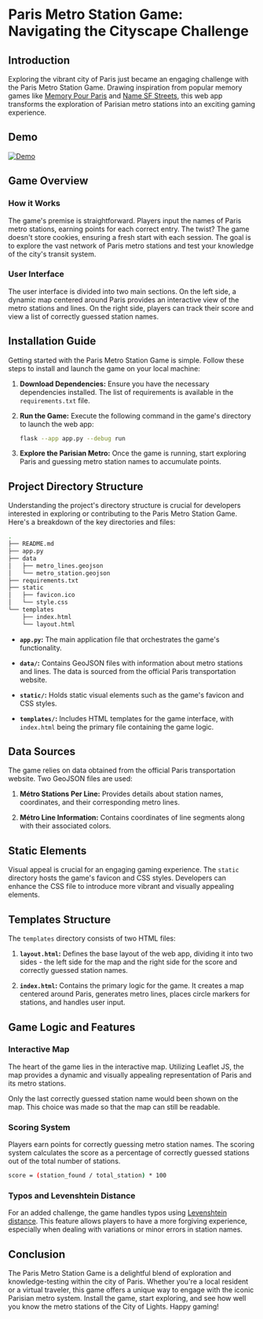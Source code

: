 # Paris Metro Station Game: Navigating the Cityscape Challenge

## Introduction

Exploring the vibrant city of Paris just became an engaging challenge with the Paris Metro Station Game. Drawing inspiration from popular memory games like [Memory Pour Paris](https://memory.pour.paris/) and [Name SF Streets](https://carvin.github.io/sf-street-names/), this web app transforms the exploration of Parisian metro stations into an exciting gaming experience.

## Demo
[![Demo](https://markdown-videos-api.jorgenkh.no/url?url=https%3A%2F%2Fyoutu.be%2FZF4eB_3864Q)](https://youtu.be/ZF4eB_3864Q)

## Game Overview

### How it Works

The game's premise is straightforward. Players input the names of Paris metro stations, earning points for each correct entry. The twist? The game doesn't store cookies, ensuring a fresh start with each session. The goal is to explore the vast network of Paris metro stations and test your knowledge of the city's transit system.

### User Interface

The user interface is divided into two main sections. On the left side, a dynamic map centered around Paris provides an interactive view of the metro stations and lines. On the right side, players can track their score and view a list of correctly guessed station names.

## Installation Guide

Getting started with the Paris Metro Station Game is simple. Follow these steps to install and launch the game on your local machine:

1. **Download Dependencies:** Ensure you have the necessary dependencies installed. The list of requirements is available in the `requirements.txt` file.

2. **Run the Game:** Execute the following command in the game's directory to launch the web app:
   ```bash
   flask --app app.py --debug run
   ```

3. **Explore the Parisian Metro:** Once the game is running, start exploring Paris and guessing metro station names to accumulate points.

## Project Directory Structure

Understanding the project's directory structure is crucial for developers interested in exploring or contributing to the Paris Metro Station Game. Here's a breakdown of the key directories and files:

```bash
.
├── README.md
├── app.py
├── data
│   ├── metro_lines.geojson
│   └── metro_station.geojson
├── requirements.txt
├── static
│   ├── favicon.ico
│   └── style.css
└── templates
    ├── index.html
    └── layout.html
```

- **`app.py`:** The main application file that orchestrates the game's functionality.

- **`data/`:** Contains GeoJSON files with information about metro stations and lines. The data is sourced from the official Paris transportation website.

- **`static/`:** Holds static visual elements such as the game's favicon and CSS styles.

- **`templates/`:** Includes HTML templates for the game interface, with `index.html` being the primary file containing the game logic.

## Data Sources

The game relies on data obtained from the official Paris transportation website. Two GeoJSON files are used:

1. **Métro Stations Per Line:** Provides details about station names, coordinates, and their corresponding metro lines.

2. **Métro Line Information:** Contains coordinates of line segments along with their associated colors.

## Static Elements

Visual appeal is crucial for an engaging gaming experience. The `static` directory hosts the game's favicon and CSS styles. Developers can enhance the CSS file to introduce more vibrant and visually appealing elements.

## Templates Structure

The `templates` directory consists of two HTML files:

1. **`layout.html`:** Defines the base layout of the web app, dividing it into two sides - the left side for the map and the right side for the score and correctly guessed station names.

2. **`index.html`:** Contains the primary logic for the game. It creates a map centered around Paris, generates metro lines, places circle markers for stations, and handles user input.

## Game Logic and Features

### Interactive Map

The heart of the game lies in the interactive map. Utilizing Leaflet JS, the map provides a dynamic and visually appealing representation of Paris and its metro stations. 

Only the last correctly guessed station name would been shown on the map. This choice was made so that the map can still be readable. 

### Scoring System

Players earn points for correctly guessing metro station names. The scoring system calculates the score as a percentage of correctly guessed stations out of the total number of stations.

```bash
score = (station_found / total_station) * 100
```

### Typos and Levenshtein Distance

For an added challenge, the game handles typos using [Levenshtein distance](https://en.wikipedia.org/wiki/Levenshtein_distance). This feature allows players to have a more forgiving experience, especially when dealing with variations or minor errors in station names.

## Conclusion

The Paris Metro Station Game is a delightful blend of exploration and knowledge-testing within the city of Paris. Whether you're a local resident or a virtual traveler, this game offers a unique way to engage with the iconic Parisian metro system. Install the game, start exploring, and see how well you know the metro stations of the City of Lights. Happy gaming!